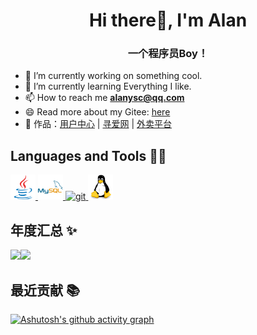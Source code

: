 <h1 align="center">Hi there👋, I'm Alan</h1>
<h3 align="center">一个程序员Boy！</h3>

- 🔭 I’m currently working on something cool.
- 🌱 I’m currently learning Everything I like.
- 📫 How to reach me **alanysc@qq.com**
- 😄 Read more about my Gitee: [here](https://gitee.com/alanysc)
- 🏡 作品：<a href="https://121.40.229.102" target="_blank">用户中心</a> | <a href="https://121.40.229.102:8000" target="_blank">寻爱网</a> | <a href="https://github.com/liyupi/sql-father-frontend-public" target="_blank">外卖平台</a>

## Languages and Tools 👨‍💻

<p align="left">  <a href="https://www.java.com" target="_blank"> <img src="https://raw.githubusercontent.com/devicons/devicon/master/icons/java/java-original.svg" alt="java" width="40" height="40"/> </a> <a href="https://www.mysql.com/" target="_blank"> <img src="https://raw.githubusercontent.com/devicons/devicon/master/icons/mysql/mysql-original-wordmark.svg" alt="mysql" width="40" height="40"/> </a> <a href="https://git-scm.com/" target="_blank"> <img src="https://www.vectorlogo.zone/logos/git-scm/git-scm-icon.svg" alt="git" width="40" height="40"/> </a> <a href="https://www.linux.org/" target="_blank"> <img src="https://raw.githubusercontent.com/devicons/devicon/master/icons/linux/linux-original.svg" alt="linux" width="40" height="40"/> </a>  </p>

## 年度汇总 ✨

<img align="" height="152px" src="https://github-readme-stats.vercel.app/api?username=AlanYsc6&hide_title=true&hide_border=true&show_icons=true&include_all_commits=true&line_height=21&bg_color=0,EC6C6C,FFD479,FFFC79,73FA79&theme=graywhite&locale=cn" /><img align="" height="152px" src="https://github-readme-stats.vercel.app/api/top-langs/?username=AlanYsc6&hide_title=true&hide_border=true&layout=compact&bg_color=0,73FA79,73FDFF,D783FF&theme=graywhite&locale=cn" />

## 最近贡献 📚 

[![Ashutosh's github activity graph](https://github-readme-activity-graph.vercel.app/graph?username=AlanYsc6&theme=dracula&height=260&days=30&radius=10)](https://github.com/ashutosh00710/github-readme-activity-graph)
